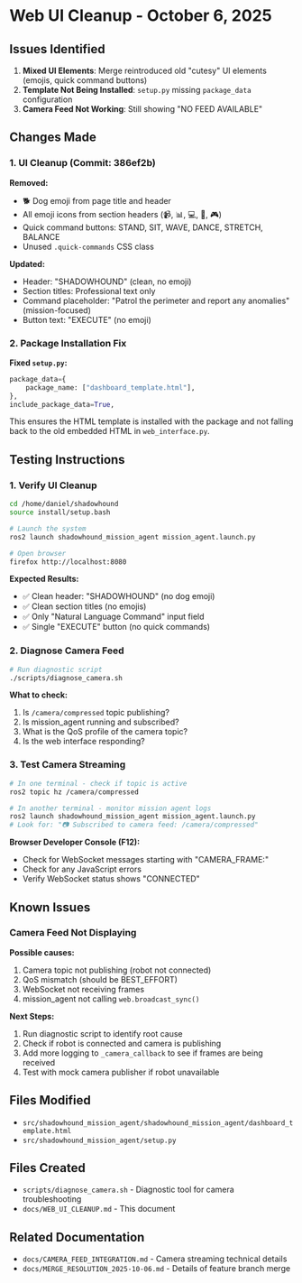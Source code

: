 # Web UI Cleanup - October 6, 2025

## Issues Identified
1. **Mixed UI Elements**: Merge reintroduced old "cutesy" UI elements (emojis, quick command buttons)
2. **Template Not Being Installed**: `setup.py` missing `package_data` configuration
3. **Camera Feed Not Working**: Still showing "NO FEED AVAILABLE"

## Changes Made

### 1. UI Cleanup (Commit: 386ef2b)
**Removed:**
- 🐕 Dog emoji from page title and header
- All emoji icons from section headers (📹, 📊, 💻, 📡, 🎮)
- Quick command buttons: STAND, SIT, WAVE, DANCE, STRETCH, BALANCE
- Unused `.quick-commands` CSS class

**Updated:**
- Header: "SHADOWHOUND" (clean, no emoji)
- Section titles: Professional text only
- Command placeholder: "Patrol the perimeter and report any anomalies" (mission-focused)
- Button text: "EXECUTE" (no emoji)

### 2. Package Installation Fix
**Fixed `setup.py`:**
```python
package_data={
    package_name: ["dashboard_template.html"],
},
include_package_data=True,
```

This ensures the HTML template is installed with the package and not falling back to the old embedded HTML in `web_interface.py`.

## Testing Instructions

### 1. Verify UI Cleanup
```bash
cd /home/daniel/shadowhound
source install/setup.bash

# Launch the system
ros2 launch shadowhound_mission_agent mission_agent.launch.py

# Open browser
firefox http://localhost:8080
```

**Expected Results:**
- ✅ Clean header: "SHADOWHOUND" (no dog emoji)
- ✅ Clean section titles (no emojis)
- ✅ Only "Natural Language Command" input field
- ✅ Single "EXECUTE" button (no quick commands)

### 2. Diagnose Camera Feed
```bash
# Run diagnostic script
./scripts/diagnose_camera.sh
```

**What to check:**
1. Is `/camera/compressed` topic publishing?
2. Is mission_agent running and subscribed?
3. What is the QoS profile of the camera topic?
4. Is the web interface responding?

### 3. Test Camera Streaming
```bash
# In one terminal - check if topic is active
ros2 topic hz /camera/compressed

# In another terminal - monitor mission agent logs
ros2 launch shadowhound_mission_agent mission_agent.launch.py
# Look for: "📷 Subscribed to camera feed: /camera/compressed"
```

**Browser Developer Console (F12):**
- Check for WebSocket messages starting with "CAMERA_FRAME:"
- Check for any JavaScript errors
- Verify WebSocket status shows "CONNECTED"

## Known Issues

### Camera Feed Not Displaying
**Possible causes:**
1. Camera topic not publishing (robot not connected)
2. QoS mismatch (should be BEST_EFFORT)
3. WebSocket not receiving frames
4. mission_agent not calling `web.broadcast_sync()`

**Next Steps:**
1. Run diagnostic script to identify root cause
2. Check if robot is connected and camera is publishing
3. Add more logging to `_camera_callback` to see if frames are being received
4. Test with mock camera publisher if robot unavailable

## Files Modified
- `src/shadowhound_mission_agent/shadowhound_mission_agent/dashboard_template.html`
- `src/shadowhound_mission_agent/setup.py`

## Files Created
- `scripts/diagnose_camera.sh` - Diagnostic tool for camera troubleshooting
- `docs/WEB_UI_CLEANUP.md` - This document

## Related Documentation
- `docs/CAMERA_FEED_INTEGRATION.md` - Camera streaming technical details
- `docs/MERGE_RESOLUTION_2025-10-06.md` - Details of feature branch merge
